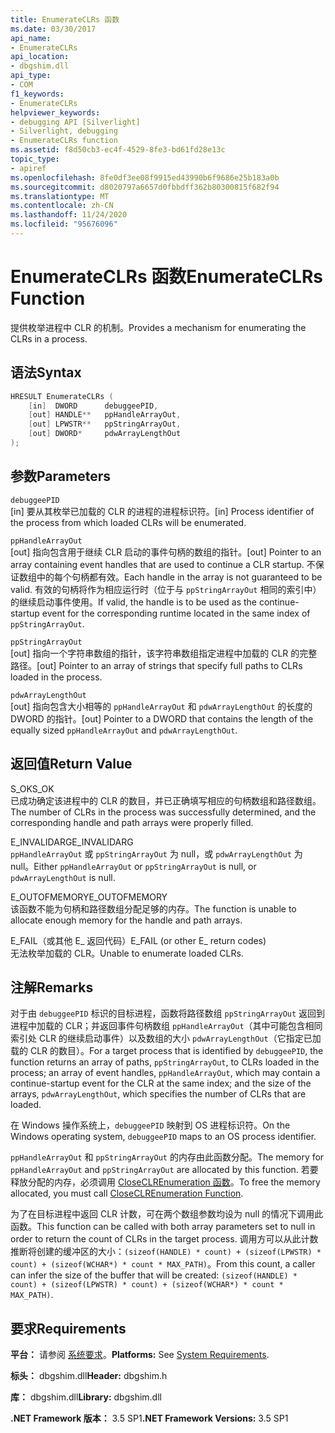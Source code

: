 ```yaml
---
title: EnumerateCLRs 函数
ms.date: 03/30/2017
api_name:
- EnumerateCLRs
api_location:
- dbgshim.dll
api_type:
- COM
f1_keywords:
- EnumerateCLRs
helpviewer_keywords:
- debugging API [Silverlight]
- Silverlight, debugging
- EnumerateCLRs function
ms.assetid: f8d50cb3-ec4f-4529-8fe3-bd61fd28e13c
topic_type:
- apiref
ms.openlocfilehash: 8fe0df3ee08f9915ed43990b6f9686e25b183a0b
ms.sourcegitcommit: d8020797a6657d0fbbdff362b80300815f682f94
ms.translationtype: MT
ms.contentlocale: zh-CN
ms.lasthandoff: 11/24/2020
ms.locfileid: "95676096"
---
```

# <a name="enumerateclrs-function"></a><span data-ttu-id="a4e50-102">EnumerateCLRs 函数</span><span class="sxs-lookup"><span data-stu-id="a4e50-102">EnumerateCLRs Function</span></span>

<span data-ttu-id="a4e50-103">提供枚举进程中 CLR 的机制。</span><span class="sxs-lookup"><span data-stu-id="a4e50-103">Provides a mechanism for enumerating the CLRs in a process.</span></span>  
  
## <a name="syntax"></a><span data-ttu-id="a4e50-104">语法</span><span class="sxs-lookup"><span data-stu-id="a4e50-104">Syntax</span></span>  
  
```cpp  
HRESULT EnumerateCLRs (  
    [in]  DWORD      debuggeePID,  
    [out] HANDLE**   ppHandleArrayOut,  
    [out] LPWSTR**   ppStringArrayOut,  
    [out] DWORD*     pdwArrayLengthOut  
);  
```  
  
## <a name="parameters"></a><span data-ttu-id="a4e50-105">参数</span><span class="sxs-lookup"><span data-stu-id="a4e50-105">Parameters</span></span>  

 `debuggeePID`  
 <span data-ttu-id="a4e50-106">[in] 要从其枚举已加载的 CLR 的进程的进程标识符。</span><span class="sxs-lookup"><span data-stu-id="a4e50-106">[in] Process identifier of the process from which loaded CLRs will be enumerated.</span></span>  
  
 `ppHandleArrayOut`  
 <span data-ttu-id="a4e50-107">[out] 指向包含用于继续 CLR 启动的事件句柄的数组的指针。</span><span class="sxs-lookup"><span data-stu-id="a4e50-107">[out] Pointer to an array containing event handles that are used to continue a CLR startup.</span></span> <span data-ttu-id="a4e50-108">不保证数组中的每个句柄都有效。</span><span class="sxs-lookup"><span data-stu-id="a4e50-108">Each handle in the array is not guaranteed to be valid.</span></span> <span data-ttu-id="a4e50-109">有效的句柄将作为相应运行时（位于与 `ppStringArrayOut` 相同的索引中）的继续启动事件使用。</span><span class="sxs-lookup"><span data-stu-id="a4e50-109">If valid, the handle is to be used as the continue-startup event for the corresponding runtime located in the same index of `ppStringArrayOut`.</span></span>  
  
 `ppStringArrayOut`  
 <span data-ttu-id="a4e50-110">[out] 指向一个字符串数组的指针，该字符串数组指定进程中加载的 CLR 的完整路径。</span><span class="sxs-lookup"><span data-stu-id="a4e50-110">[out] Pointer to an array of strings that specify full paths to CLRs loaded in the process.</span></span>  
  
 `pdwArrayLengthOut`  
 <span data-ttu-id="a4e50-111">[out] 指向包含大小相等的 `ppHandleArrayOut` 和 `pdwArrayLengthOut` 的长度的 DWORD 的指针。</span><span class="sxs-lookup"><span data-stu-id="a4e50-111">[out] Pointer to a DWORD that contains the length of the equally sized `ppHandleArrayOut` and `pdwArrayLengthOut`.</span></span>  
  
## <a name="return-value"></a><span data-ttu-id="a4e50-112">返回值</span><span class="sxs-lookup"><span data-stu-id="a4e50-112">Return Value</span></span>  

 <span data-ttu-id="a4e50-113">S_OK</span><span class="sxs-lookup"><span data-stu-id="a4e50-113">S_OK</span></span>  
 <span data-ttu-id="a4e50-114">已成功确定该进程中的 CLR 的数目，并已正确填写相应的句柄数组和路径数组。</span><span class="sxs-lookup"><span data-stu-id="a4e50-114">The number of CLRs in the process was successfully determined, and the corresponding handle and path arrays were properly filled.</span></span>  
  
 <span data-ttu-id="a4e50-115">E_INVALIDARG</span><span class="sxs-lookup"><span data-stu-id="a4e50-115">E_INVALIDARG</span></span>  
 <span data-ttu-id="a4e50-116">`ppHandleArrayOut` 或 `ppStringArrayOut` 为 null，或 `pdwArrayLengthOut` 为 null。</span><span class="sxs-lookup"><span data-stu-id="a4e50-116">Either `ppHandleArrayOut` or `ppStringArrayOut` is null, or `pdwArrayLengthOut` is null.</span></span>  
  
 <span data-ttu-id="a4e50-117">E_OUTOFMEMORY</span><span class="sxs-lookup"><span data-stu-id="a4e50-117">E_OUTOFMEMORY</span></span>  
 <span data-ttu-id="a4e50-118">该函数不能为句柄和路径数组分配足够的内存。</span><span class="sxs-lookup"><span data-stu-id="a4e50-118">The function is unable to allocate enough memory for the handle and path arrays.</span></span>  
  
 <span data-ttu-id="a4e50-119">E_FAIL（或其他 E_ 返回代码）</span><span class="sxs-lookup"><span data-stu-id="a4e50-119">E_FAIL (or other E_ return codes)</span></span>  
 <span data-ttu-id="a4e50-120">无法枚举加载的 CLR。</span><span class="sxs-lookup"><span data-stu-id="a4e50-120">Unable to enumerate loaded CLRs.</span></span>  
  
## <a name="remarks"></a><span data-ttu-id="a4e50-121">注解</span><span class="sxs-lookup"><span data-stu-id="a4e50-121">Remarks</span></span>  

 <span data-ttu-id="a4e50-122">对于由 `debuggeePID` 标识的目标进程，函数将路径数组 `ppStringArrayOut` 返回到进程中加载的 CLR；并返回事件句柄数组 `ppHandleArrayOut`（其中可能包含相同索引处 CLR 的继续启动事件）以及数组的大小 `pdwArrayLengthOut`（它指定已加载的 CLR 的数目）。</span><span class="sxs-lookup"><span data-stu-id="a4e50-122">For a target process that is identified by `debuggeePID`, the function returns an array of paths, `ppStringArrayOut`, to CLRs loaded in the process; an array of event handles, `ppHandleArrayOut`, which may contain a continue-startup event for the CLR at the same index; and the size of the arrays, `pdwArrayLengthOut`, which specifies the number of CLRs that are loaded.</span></span>  
  
 <span data-ttu-id="a4e50-123">在 Windows 操作系统上，`debuggeePID` 映射到 OS 进程标识符。</span><span class="sxs-lookup"><span data-stu-id="a4e50-123">On the Windows operating system, `debuggeePID` maps to an OS process identifier.</span></span>  
  
 <span data-ttu-id="a4e50-124">`ppHandleArrayOut` 和 `ppStringArrayOut` 的内存由此函数分配。</span><span class="sxs-lookup"><span data-stu-id="a4e50-124">The memory for `ppHandleArrayOut` and `ppStringArrayOut` are allocated by this function.</span></span> <span data-ttu-id="a4e50-125">若要释放分配的内存，必须调用 [CloseCLREnumeration 函数](closeclrenumeration-function.md)。</span><span class="sxs-lookup"><span data-stu-id="a4e50-125">To free the memory allocated, you must call [CloseCLREnumeration Function](closeclrenumeration-function.md).</span></span>  
  
 <span data-ttu-id="a4e50-126">为了在目标进程中返回 CLR 计数，可在两个数组参数均设为 null 的情况下调用此函数。</span><span class="sxs-lookup"><span data-stu-id="a4e50-126">This function can be called with both array parameters set to null in order to return the count of CLRs in the target process.</span></span> <span data-ttu-id="a4e50-127">调用方可以从此计数推断将创建的缓冲区的大小：`(sizeof(HANDLE) * count) + (sizeof(LPWSTR) * count) + (sizeof(WCHAR*) * count * MAX_PATH)`。</span><span class="sxs-lookup"><span data-stu-id="a4e50-127">From this count, a caller can infer the size of the buffer that will be created: `(sizeof(HANDLE) * count) + (sizeof(LPWSTR) * count) + (sizeof(WCHAR*) * count * MAX_PATH)`.</span></span>  
  
## <a name="requirements"></a><span data-ttu-id="a4e50-128">要求</span><span class="sxs-lookup"><span data-stu-id="a4e50-128">Requirements</span></span>  

 <span data-ttu-id="a4e50-129">**平台：** 请参阅 [系统要求](../../get-started/system-requirements.md)。</span><span class="sxs-lookup"><span data-stu-id="a4e50-129">**Platforms:** See [System Requirements](../../get-started/system-requirements.md).</span></span>  
  
 <span data-ttu-id="a4e50-130">**标头：** dbgshim.dll</span><span class="sxs-lookup"><span data-stu-id="a4e50-130">**Header:** dbgshim.h</span></span>  
  
 <span data-ttu-id="a4e50-131">**库：** dbgshim.dll</span><span class="sxs-lookup"><span data-stu-id="a4e50-131">**Library:** dbgshim.dll</span></span>  
  
 <span data-ttu-id="a4e50-132">**.NET Framework 版本：** 3.5 SP1</span><span class="sxs-lookup"><span data-stu-id="a4e50-132">**.NET Framework Versions:** 3.5 SP1</span></span>
